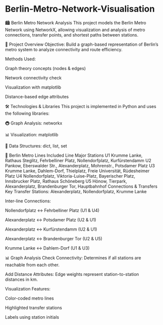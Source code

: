 # Berlin-Metro-Network-Visualisation
🏙️ Berlin Metro Network Analysis
This project models the Berlin Metro Network using NetworkX, allowing visualization and analysis of metro connections, transfer points, and shortest paths between stations.

📌 Project Overview
Objective: Build a graph-based representation of Berlin’s metro system to analyze connectivity and route efficiency.

Methods Used:

Graph theory concepts (nodes & edges)

Network connectivity check

Visualization with matplotlib

Distance-based edge attributes

🛠️ Technologies & Libraries
This project is implemented in Python and uses the following libraries:

🚇 Graph Analysis: networkx

📊 Visualization: matplotlib

📌 Data Structures: dict, list, set

📂 Berlin Metro Lines Included
Line	Major Stations
U1	Krumme Lanke, Rathaus Steglitz, Fehrbelliner Platz, Nollendorfplatz, Kurfürstendamm
U2	Pankow, Eberswalder Str., Alexanderplatz, Mohrenstr., Potsdamer Platz
U3	Krumme Lanke, Dahlem-Dorf, Thielplatz, Freie Universität, Rüdesheimer Platz
U4	Nollendorfplatz, Viktoria-Luise-Platz, Bayerischer Platz, Innsbrucker Platz, Rathaus Schöneberg
U5	Hönow, Tierpark, Alexanderplatz, Brandenburger Tor, Hauptbahnhof
Connections & Transfers
Key Transfer Stations: Alexanderplatz, Nollendorfplatz, Krumme Lanke

Inter-line Connections:

Nollendorfplatz ↔ Fehrbelliner Platz (U1 & U4)

Alexanderplatz ↔ Potsdamer Platz (U2 & U1)

Alexanderplatz ↔ Kurfürstendamm (U2 & U1)

Alexanderplatz ↔ Brandenburger Tor (U2 & U5)

Krumme Lanke ↔ Dahlem-Dorf (U1 & U3)

📊 Graph Analysis
Check Connectivity: Determines if all stations are reachable from each other.

Add Distance Attributes: Edge weights represent station-to-station distances in km.

Visualization Features:

Color-coded metro lines

Highlighted transfer stations

Labels using station initials
